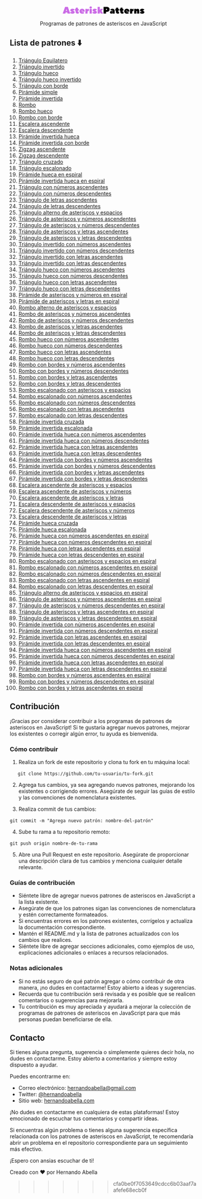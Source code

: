 <div align="center"><img title="logo" alt="logo" src="/images/logo-light.png"></div>

<p align="center">Programas de patrones de asteriscos en JavaScript</p>

## Lista de patrones ⬇️

1. [Triángulo Equilatero](patrones/triangulo-equilatero.md)
2. [Triángulo invertido](patrones/triangulo-invertido.md)
3. [Triángulo hueco](patrones/triangulo-hueco.md)
4. [Triángulo hueco invertido](/patrones/triangulo-hueco-invertido.md)
5. [Triángulo con borde](/patrones/triangulo-con-borde.md)
6. [Pirámide simple](/patrones/piramide.md)
7. [Pirámide invertida](/patrones/piramide-invertida.md)
8. [Rombo](/patrones/rombo.md)
9. [Rombo hueco](/patrones/rombo-hueco.md)
10. [Rombo con borde]()
11. [Escalera ascendente](/patrones/escalera-ascendente.md)
12. [Escalera descendente](/patrones/escalera-descendente)
13. [Pirámide invertida hueca]()
14. [Pirámide invertida con borde]()
15. [Zigzag ascendente]()
16. [Zigzag descendente]()
17. [Triángulo cruzado]()
18. [Triángulo escalonado]()
19. [Pirámide hueca en espiral]()
20. [Pirámide invertida hueca en espiral]()
21. [Triángulo con números ascendentes]()
22. [Triángulo con números descendentes]()
23. [Triángulo de letras ascendentes]()
24. [Triángulo de letras descendentes]()
25. [Triángulo alterno de asteriscos y espacios]()
26. [Triángulo de asteriscos y números ascendentes]()
27. [Triángulo de asteriscos y números descendentes]()
28. [Triángulo de asteriscos y letras ascendentes]()
29. [Triángulo de asteriscos y letras descendentes]()
30. [Triángulo invertido con números ascendentes]()
31. [Triángulo invertido con números descendentes]()
32. [Triángulo invertido con letras ascendentes]()
33. [Triángulo invertido con letras descendentes]()
34. [Triángulo hueco con números ascendentes]()
35. [Triángulo hueco con números descendentes]()
36. [Triángulo hueco con letras ascendentes]()
37. [Triángulo hueco con letras descendentes]()
38. [Pirámide de asteriscos y números en espiral]()
39. [Pirámide de asteriscos y letras en espiral]()
40. [Rombo alterno de asteriscos y espacios]()
41. [Rombo de asteriscos y números ascendentes]()
42. [Rombo de asteriscos y números descendentes]()
43. [Rombo de asteriscos y letras ascendentes]()
44. [Rombo de asteriscos y letras descendentes]()
45. [Rombo hueco con números ascendentes]()
46. [Rombo hueco con números descendentes]()
47. [Rombo hueco con letras ascendentes]()
48. [Rombo hueco con letras descendentes]()
49. [Rombo con bordes y números ascendentes]()
50. [Rombo con bordes y números descendentes]()
51. [Rombo con bordes y letras ascendentes]()
52. [Rombo con bordes y letras descendentes]()
53. [Rombo escalonado con asteriscos y espacios]()
54. [Rombo escalonado con números ascendentes]()
55. [Rombo escalonado con números descendentes]()
56. [Rombo escalonado con letras ascendentes]()
57. [Rombo escalonado con letras descendentes]()
58. [Pirámide invertida cruzada]()
59. [Pirámide invertida escalonada]()
60. [Pirámide invertida hueca con números ascendentes]()
61. [Pirámide invertida hueca con números descendentes]()
62. [Pirámide invertida hueca con letras ascendentes]()
63. [Pirámide invertida hueca con letras descendentes]()
64. [Pirámide invertida con bordes y números ascendentes]()
65. [Pirámide invertida con bordes y números descendentes]()
66. [Pirámide invertida con bordes y letras ascendentes]()
67. [Pirámide invertida con bordes y letras descendentes]()
68. [Escalera ascendente de asteriscos y espacios]()
69. [Escalera ascendente de asteriscos y números]()
70. [Escalera ascendente de asteriscos y letras]()
71. [Escalera descendente de asteriscos y espacios]()
72. [Escalera descendente de asteriscos y números]()
73. [Escalera descendente de asteriscos y letras]()
74. [Pirámide hueca cruzada]()
75. [Pirámide hueca escalonada]()
76. [Pirámide hueca con números ascendentes en espiral]()
77. [Pirámide hueca con números descendentes en espiral]()
78. [Pirámide hueca con letras ascendentes en espiral]()
79. [Pirámide hueca con letras descendentes en espiral]()
80. [Rombo escalonado con asteriscos y espacios en espiral]()
81. [Rombo escalonado con números ascendentes en espiral]()
82. [Rombo escalonado con números descendentes en espiral]()
83. [Rombo escalonado con letras ascendentes en espiral]()
84. [Rombo escalonado con letras descendentes en espiral]()
85. [Triángulo alterno de asteriscos y espacios en espiral]()
86. [Triángulo de asteriscos y números ascendentes en espiral]()
87. [Triángulo de asteriscos y números descendentes en espiral]()
88. [Triángulo de asteriscos y letras ascendentes en espiral]()
89. [Triángulo de asteriscos y letras descendentes en espiral]()
90. [Pirámide invertida con números ascendentes en espiral]()
91. [Pirámide invertida con números descendentes en espiral]()
92. [Pirámide invertida con letras ascendentes en espiral]()
93. [Pirámide invertida con letras descendentes en espiral]()
94. [Pirámide invertida hueca con números ascendentes en espiral]()
95. [Pirámide invertida hueca con números descendentes en espiral]()
96. [Pirámide invertida hueca con letras ascendentes en espiral]()
97. [Pirámide invertida hueca con letras descendentes en espiral]()
98. [Rombo con bordes y números ascendentes en espiral]()
99. [Rombo con bordes y números descendentes en espiral]()
100. [Rombo con bordes y letras ascendentes en espiral]()
## Contribución

¡Gracias por considerar contribuir a los programas de patrones de asteriscos en JavaScript! Si te gustaría agregar nuevos patrones, mejorar los existentes o corregir algún error, tu ayuda es bienvenida.

### Cómo contribuir

1. Realiza un fork de este repositorio y clona tu fork en tu máquina local:

```shell
   git clone https://github.com/tu-usuario/tu-fork.git
```

2. Agrega tus cambios, ya sea agregando nuevos patrones, mejorando los existentes o corrigiendo errores. Asegúrate de seguir las guías de estilo y las convenciones de nomenclatura existentes.

3. Realiza commit de tus cambios:

```
git commit -m "Agrega nuevo patrón: nombre-del-patrón"
```

4. Sube tu rama a tu repositorio remoto:

```
git push origin nombre-de-tu-rama
```

5. Abre una Pull Request en este repositorio. Asegúrate de proporcionar una descripción clara de tus cambios y menciona cualquier detalle relevante.

### Guías de contribución

- Siéntete libre de agregar nuevos patrones de asteriscos en JavaScript a la lista existente.
- Asegúrate de que los patrones sigan las convenciones de nomenclatura y estén correctamente formateados.
- Si encuentras errores en los patrones existentes, corrígelos y actualiza la documentación correspondiente.
- Mantén el README.md y la lista de patrones actualizados con los cambios que realices.
- Siéntete libre de agregar secciones adicionales, como ejemplos de uso, explicaciones adicionales o enlaces a recursos relacionados.

### Notas adicionales
  
- Si no estás seguro de qué patrón agregar o cómo contribuir de otra manera, ¡no dudes en contactarme! Estoy abierto a ideas y sugerencias.
- Recuerda que tu contribución será revisada y es posible que se realicen comentarios o sugerencias para mejorarla.
- Tu contribución es muy apreciada y ayudará a mejorar la colección de programas de patrones de asteriscos en JavaScript para que más personas puedan beneficiarse de ella.

## Contacto

Si tienes alguna pregunta, sugerencia o simplemente quieres decir hola, no dudes en contactarme. Estoy abierto a comentarios y siempre estoy dispuesto a ayudar.

Puedes encontrarme en:

- Correo electrónico: [hernandoabella@gmail.com](mailto:hernandoabella@gmail.com)
- Twitter: [@hernandoabella](https://twitter.com/hernandoabella)
- Sitio web: [hernandoabella.com](https://www.hernandoabella.com)

¡No dudes en contactarme en cualquiera de estas plataformas! Estoy emocionado de escuchar tus comentarios y compartir ideas.

Si encuentras algún problema o tienes alguna sugerencia específica relacionada con los patrones de asteriscos en JavaScript, te recomendaría abrir un problema en el repositorio correspondiente para un seguimiento más efectivo.

¡Espero con ansias escuchar de ti!


Creado con ❤️ por Hernando Abella 
>>>>>>> cfa0be0f7053649cdcc6b03aaf7aafefe68ecb0f
